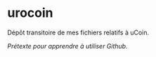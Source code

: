# urocoin
Dépôt transitoire de mes fichiers relatifs à uCoin.

_Prétexte pour apprendre à utiliser Github._
